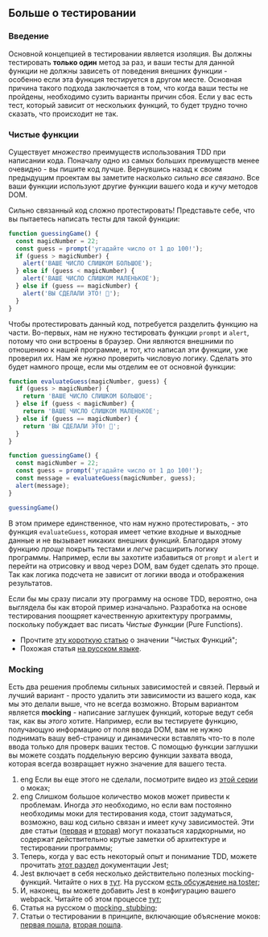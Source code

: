## Больше о тестировании

### Введение

Основной концепцией в тестировании является изоляция. Вы должны тестировать **только один** метод за раз, и ваши тесты для данной функции не должны зависеть от поведения внешних функции - особенно если эта функция тестируется в другом месте. Основная причина такого подхода заключается в том, что когда ваши тесты не пройдены, необходимо сузить варианты причин сбоя. Если у вас есть тест, который зависит от нескольких функций, то будет трудно точно сказать, что происходит не так.

### Чистые функции

Существует _множество_ преимуществ использования TDD при написании кода. Поначалу одно из самых больших преимуществ менее очевидно - вы пишите код лучше. Вернувшись назад к своим предыдущим проектам вы заметите насколько _сильно все связано_. Все ваши функции используют другие функции вашего кода и _кучу_ методов DOM.

Сильно связанный код сложно протестировать! Представьте себе, что вы пытаетесь написать тесты для такой функции:

~~~Javascript
function guessingGame() {
  const magicNumber = 22;
  const guess = prompt('угадайте число от 1 до 100!');
  if (guess > magicNumber) {
    alert('ВАШЕ ЧИСЛО СЛИШКОМ БОЛЬШОЕ');
  } else if (guess < magicNumber) {
    alert('ВАШЕ ЧИСЛО СЛИШКОМ МАЛЕНЬКОЕ');
  } else if (guess == magicNumber) {
    alert('ВЫ СДЕЛАЛИ ЭТО! 🎉');
  }
}
~~~

Чтобы протестировать данный код, потребуется разделить функцию на части. Во-первых, нам не нужно тестировать функции `prompt` и `alert`, потому что они встроены в браузер. Они являются внешними по отношению к нашей программе, и тот, кто написал эти функции, уже проверил их. Нам же _нужно_ проверить числовую логику. Сделать это будет намного проще, если мы отделим ее от основной функции:

~~~javascript
function evaluateGuess(magicNumber, guess) {
  if (guess > magicNumber) {
    return 'ВАШЕ ЧИСЛО СЛИШКОМ БОЛЬШОЕ';
  } else if (guess < magicNumber) {
    return 'ВАШЕ ЧИСЛО СЛИШКОМ МАЛЕНЬКОЕ';
  } else if (guess == magicNumber) {
    return 'ВЫ СДЕЛАЛИ ЭТО! 🎉';
  }
}

function guessingGame() {
  const magicNumber = 22;
  const guess = prompt('угадайте число от 1 до 100!');
  const message = evaluateGuess(magicNumber, guess);
  alert(message);
}

guessingGame()
~~~

В этом примере единственное, что нам нужно протестировать, - это функция `evaluateGuess`, которая имеет четкие входные и выходные данные и не вызывает никаких внешних функций. Благодаря этому функцию _проще_ покрыть тестами и _легче_ расширить логику программы. Например, если вы захотите избавиться от `prompt` и `alert` и перейти на отрисовку и ввод через DOM, вам будет сделать это проще. Так как логика подсчета не зависит от логики ввода и отображения результатов.

Если бы мы сразу писали эту программу на основе TDD, вероятно, она выглядела бы как второй пример изначально. Разработка на основе тестирования поощряет качественную архитектуру программы, поскольку побуждает вас писать _Чистые Функции_ (Pure Functions).

- Прочтите [эту короткую статью](https://medium.com/@jamesjefferyuk/javascript-what-are-pure-functions-4d4d5392d49c) о значении "Чистых Функций";
- Похожая статья [на русском языке](https://ru.hexlet.io/courses/introduction_to_programming/lessons/pure/theory_unit).

### Mocking

Есть два решения проблемы сильных зависимостей и связей. Первый и лучший вариант - просто удалить эти зависимости из вашего кода, как мы это делали выше, что не всегда возможно. Вторым вариантом является __mocking__ - написание заглушек функций, которые ведут себя так, как вы _этого_ хотите. Например, если вы тестируете функцию, получающую информацию от поля ввода DOM, вам не нужно поднимать вашу веб-страницу и динамически вставлять что-то в поле ввода только для проверк ваших тестов. С помощью функции заглушки вы можете создать поддельную версию функции захвата ввода, которая всегда возвращает нужно значение для вашего теста.

1. <span class="btn-fill btn btn-xs btn-success">eng</span> Если вы еще этого не сделали, посмотрите видео из [этой серии](https://www.youtube.com/watch?v=3PjdxjWK0F0) о моках;
2. <span class="btn-fill btn btn-xs btn-success">eng</span> Слишком большое количество моков может привести к проблемам. Иногда _это_ необходимо, но если вам постоянно необходимы моки для тестирования кода, стоит задуматься, возможно, ваш код сильно связан и имеет кучу зависимостей. Эти две статьи ([первая](https://medium.com/javascript-scene/why-i-use-tape-instead-of-mocha-so-should-you-6aa105d8eaf4) и [вторая](https://medium.com/javascript-scene/mocking-is-a-code-smell-944a70c90a6a)) могут показаться хардкорными, но содержат действительно крутые заметки об архитектуре и тестировании программы;
3. Теперь, когда у вас есть некоторый опыт и понимание TDD, можете прочитать [этот раздел](https://jestjs.io/docs/ru/setup-teardown) документации Jest;
4. Jest включает в себя несколько действительно полезных mocking-функций. Читайте о них в [тут](https://jestjs.io/docs/ru/mock-functions). На русском [есть обсуждение на toster](https://toster.ru/q/567218);
5. И, наконец, вы можете добавить Jest в конфигурацию вашего webpack. Читайте об этом процессе [тут](https://jestjs.io/docs/ru/webpack);
6. Статья на русском о [mocking, stubbing](https://proglib.io/p/simply-javascript/);
7. Статьи о тестировании в принципе, включающие объяснение моков: [первая пошла](https://medium.com/@andr.ivas12/%D1%82%D0%B5%D1%81%D1%82%D0%B8%D1%80%D0%BE%D0%B2%D0%B0%D0%BD%D0%B8%D0%B5-%D0%B4%D0%BB%D1%8F-%D1%87%D0%B0%D0%B9%D0%BD%D0%B8%D0%BA%D0%BE%D0%B2-c007d43da791), [вторая пошла](https://medium.com/devschacht/node-hero-chapter-9-68041507aec). 

